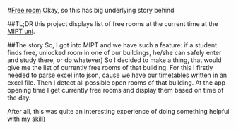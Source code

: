 #[Free room](https://nottgy.github.io/einstain/freeRoom)
Okay, so this has big underlying story behind

##TL;DR
this project displays list of free rooms at the current time at the [MIPT uni](https://mipt.ru).

##The story
So, I got into MIPT and we have such a feature: if a student finds free, unlocked room in one of our buildings, 
he/she can safely enter and study there, or do whatever) So I decided to make a thing, that would give me the list of currently free rooms of that building.
For this I firstly needed to parse excel into json, cause we have our timetables written in an excel file.
Then I detect all possible open rooms of that building.
At the app opening time I get currently free rooms and display them based on time of the day.

After all, this was quite an interesting experience of doing something helpful with my skill)
